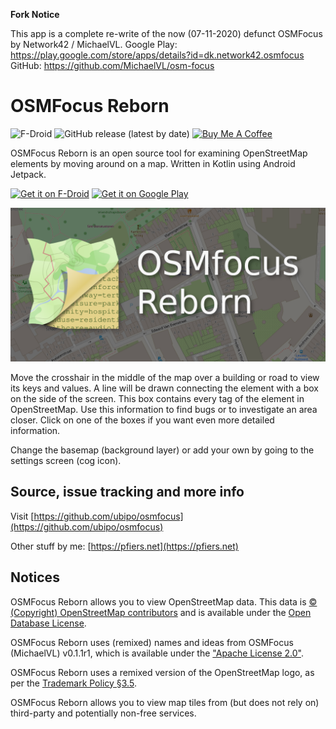 **Fork Notice**

This app is a complete re-write of the now (07-11-2020) defunct OSMFocus by Network42 / MichaelVL.
Google Play: https://play.google.com/store/apps/details?id=dk.network42.osmfocus GitHub: https://github.com/MichaelVL/osm-focus

# OSMFocus Reborn

![F-Droid](https://img.shields.io/f-droid/v/net.pfiers.osmfocus) ![GitHub release (latest by date)](https://img.shields.io/github/v/release/ubipo/osmfocus) <a href="https://www.buymeacoffee.com/gbraad" target="_blank"><img src="https://www.buymeacoffee.com/assets/img/custom_images/orange_img.png" alt="Buy Me A Coffee" height="20"></a>

OSMFocus Reborn is an open source tool for examining OpenStreetMap elements by moving around on a map.
Written in Kotlin using Android Jetpack.

[<img src="https://fdroid.gitlab.io/artwork/badge/get-it-on.png" alt="Get it on F-Droid" height="75">](https://f-droid.org/packages/net.pfiers.osmfocus) [<img height="75" alt="Get it on Google Play" src="https://play.google.com/intl/en_us/badges/static/images/badges/en_badge_web_generic.png">](https://play.google.com/store/apps/details?id=net.pfiers.osmfocus)

![Feature Graphic](images/featuregfx.png)

Move the crosshair in the middle of the map over a building or road to view its keys and values. A line will be drawn connecting the element with a box on the side of the screen. This box contains every tag of the element in OpenStreetMap. Use this information to find bugs or to investigate an area closer. Click on one of the boxes if you want even more detailed information.

Change the basemap (background layer) or add your own by going to the settings screen (cog icon).

## Source, issue tracking and more info

Visit [https://github.com/ubipo/osmfocus](https://github.com/ubipo/osmfocus)

Other stuff by me: [https://pfiers.net](https://pfiers.net)

## Notices

OSMFocus Reborn allows you to view OpenStreetMap data. This data is [© (Copyright) OpenStreetMap contributors](https://www.openstreetmap.org/copyright) and is available under the [Open Database License](https://opendatacommons.org/licenses/odbl/).

OSMFocus Reborn uses (remixed) names and ideas from OSMFocus (MichaelVL) v0.1.1r1, which is available under the ["Apache License 2.0"](https://github.com/MichaelVL/osm-focus/blob/master/LICENSE).

OSMFocus Reborn uses a remixed version of the OpenStreetMap logo, as per the [Trademark Policy §3.5](https://wiki.osmfoundation.org/wiki/Trademark_Policy).

OSMFocus Reborn allows you to view map tiles from (but does not rely on) third-party and potentially non-free services.
